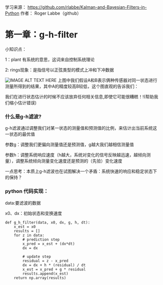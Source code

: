 学习来源：
https://github.com/rlabbe/Kalman-and-Bayesian-Filters-in-Python
作者：
Roger Labbe（github）


# 第一章：g-h-filter

小知识点：

1：plant 有系统的意思，这词来自控制系统理论

2: rings现象：是指信号以正弦类型的模式上冲和下冲数据

![IMAGE ALT TEXT HERE](https://github.com/xdwgood/Navigation-and-control/blob/xdwgood-patch-1/111.png)
上图中我们假设A和B表示俩种传感器对同一状态进行测量所得到的结果，其中A的精度较高B较低，这个图直观的告诉我们：

我们在进行状态估计的时候不应该放弃任何相关信息,即使它可能很糟糕！!(帮助我们缩小估计错误)

### 什么是g-h滤波?

g-h滤波通过调整我们对某一状态的测量值和预测值的比例，来估计出当前系统这一状态的最优值

参数g：调整我们更偏向测量值还是预测值，g越大我们越相信测量值

参数h：调整系统响应速度（h越大，系统对变化的信号反映越迅速，越倾向测量），调整系统倾向测量变化速度还是预测的（先验）变化速度

一点思考：本质上g-h滤波也在试图解决一个矛盾：系统快速的响应和稳定状态下的保持？

### python 代码实现：

data:要滤波的数据

x0、dx：初始状态和变换速度

```
def g_h_filter(data, x0, dx, g, h, dt):
    x_est = x0
    results = []
    for z in data:
        # prediction step
        x_pred = x_est + (dx*dt)
        dx = dx

        # update step
        residual = z - x_pred
        dx = dx + h * (residual) / dt
        x_est = x_pred + g * residual
        results.append(x_est)
    return np.array(results)
```